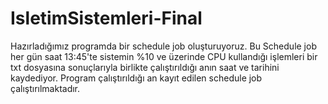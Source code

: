 # IsletimSistemleri-Final

Hazırladığımız programda bir schedule job oluşturuyoruz. 
Bu Schedule job her gün saat 13:45'te sistemin %10 ve üzerinde CPU kullandığı işlemleri bir txt dosyasına sonuçlarıyla birlikte çalıştırıldığı anın saat ve tarihini kaydediyor. 
Program çalıştırıldığı an kayıt edilen schedule job çalıştırılmaktadır.

